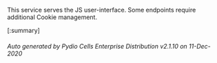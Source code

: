 






This service serves the JS user-interface. Some endpoints require additional Cookie management.

[:summary]

###### Auto generated by Pydio Cells Enterprise Distribution v2.1.10 on 11-Dec-2020
